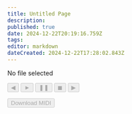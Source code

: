 ```yaml
---
title: Untitled Page
description: 
published: true
date: 2024-12-22T20:19:16.759Z
tags: 
editor: markdown
dateCreated: 2024-12-22T17:28:02.843Z
---
```


<div class="player">
  <p id="filename">No file selected</p>

  <div class="controls">
    <button id="prev" disabled>&#9664;</button>
    <button id="play" disabled>&#9658;</button>
    <button id="pause" disabled>&#10074;&#10074;</button>
    <button id="stop" disabled>&#9724;</button>
    <button id="next" disabled>&#9654;</button>
  </div>

  <button id="download" class="file-label" disabled>Download MIDI</button>
</div>